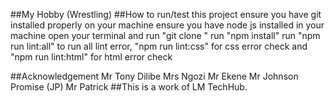 ##My Hobby (Wrestling)
##How to run/test this project
 ensure you have git installed properly on your machine
 ensure you have node js installed in your machine
 open your terminal and run "git clone <URL>"
 run "npm install"
 run "npm run lint:all" to run all lint error, "npm run lint:css" for css error check and "npm run lint:html" for html error check
 
##Acknowledgement
 Mr Tony Dilibe
 Mrs Ngozi
 Mr Ekene
 Mr Johnson Promise (JP)
 Mr Patrick
##This is a work of LM TechHub.
